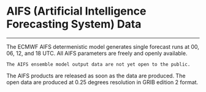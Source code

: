 # AIFS (Artificial Intelligence Forecasting System) Data
---

The ECMWF AIFS determenistic model generates single forecast runs at 00, 06, 12, and 18 UTC. All AIFS parameters are freely and openly available.

```{note}
The AIFS ensemble model output data are not yet open to the public.
```

The AIFS products are released as soon as the data are produced. The open data are produced at 0.25 degrees resolution in GRIB edition 2 format.
